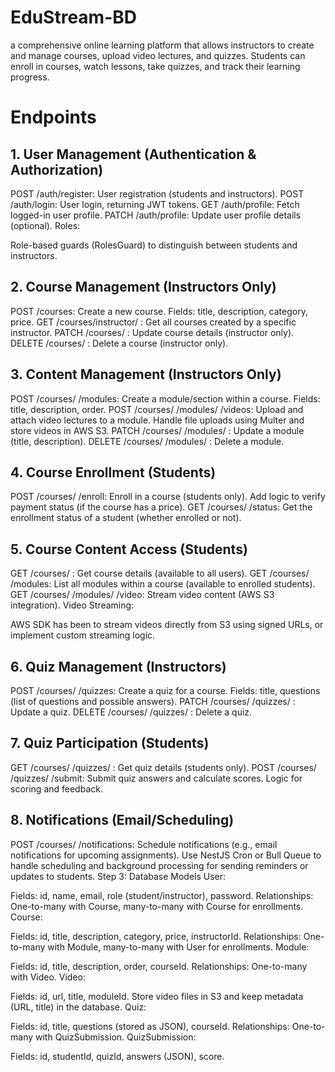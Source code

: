 # EduStream-BD

a comprehensive online learning platform that allows instructors to create and manage courses, upload video lectures, and quizzes. Students can enroll in courses, watch lessons, take quizzes, and track their learning progress.

# Endpoints

## 1. User Management (Authentication & Authorization)

POST /auth/register: User registration (students and instructors).
POST /auth/login: User login, returning JWT tokens.
GET /auth/profile: Fetch logged-in user profile.
PATCH /auth/profile: Update user profile details (optional).
Roles:

Role-based guards (RolesGuard) to distinguish between students and instructors.

## 2. Course Management (Instructors Only)

POST /courses: Create a new course.
Fields: title, description, category, price.
GET /courses/instructor/
: Get all courses created by a specific instructor.
PATCH /courses/
: Update course details (instructor only).
DELETE /courses/
: Delete a course (instructor only).

## 3. Content Management (Instructors Only)

POST /courses/
/modules: Create a module/section within a course.
Fields: title, description, order.
POST /courses/
/modules/
/videos: Upload and attach video lectures to a module.
Handle file uploads using Multer and store videos in AWS S3.
PATCH /courses/
/modules/
: Update a module (title, description).
DELETE /courses/
/modules/
: Delete a module.

## 4. Course Enrollment (Students)

POST /courses/
/enroll: Enroll in a course (students only).
Add logic to verify payment status (if the course has a price).
GET /courses/
/status: Get the enrollment status of a student (whether enrolled or not).

## 5. Course Content Access (Students)

GET /courses/
: Get course details (available to all users).
GET /courses/
/modules: List all modules within a course (available to enrolled students).
GET /courses/
/modules/
/video: Stream video content (AWS S3 integration).
Video Streaming:

AWS SDK has been to stream videos directly from S3 using signed URLs, or implement custom streaming logic.

## 6. Quiz Management (Instructors)

POST /courses/
/quizzes: Create a quiz for a course.
Fields: title, questions (list of questions and possible answers).
PATCH /courses/
/quizzes/
: Update a quiz.
DELETE /courses/
/quizzes/
: Delete a quiz.

## 7. Quiz Participation (Students)

GET /courses/
/quizzes/
: Get quiz details (students only).
POST /courses/
/quizzes/
/submit: Submit quiz answers and calculate scores.
Logic for scoring and feedback.

## 8. Notifications (Email/Scheduling)

POST /courses/
/notifications: Schedule notifications (e.g., email notifications for upcoming assignments).
Use NestJS Cron or Bull Queue to handle scheduling and background processing for sending reminders or updates to students.
Step 3: Database Models
User:

Fields: id, name, email, role (student/instructor), password.
Relationships: One-to-many with Course, many-to-many with Course for enrollments.
Course:

Fields: id, title, description, category, price, instructorId.
Relationships: One-to-many with Module, many-to-many with User for enrollments.
Module:

Fields: id, title, description, order, courseId.
Relationships: One-to-many with Video.
Video:

Fields: id, url, title, moduleId.
Store video files in S3 and keep metadata (URL, title) in the database.
Quiz:

Fields: id, title, questions (stored as JSON), courseId.
Relationships: One-to-many with QuizSubmission.
QuizSubmission:

Fields: id, studentId, quizId, answers (JSON), score.
